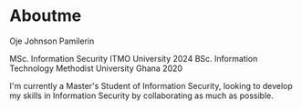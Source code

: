 # Aboutme


Oje Johnson Pamilerin

MSc. Information Security         ITMO University               2024
BSc. Information Technology       Methodist University Ghana    2020

I'm currently a Master's Student of Information Security, looking to develop my skills in Information Security by collaborating as much as possible.



